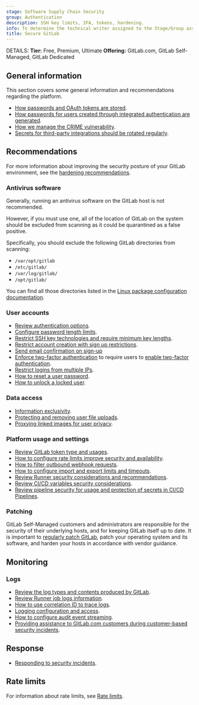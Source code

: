 ```yaml
---
stage: Software Supply Chain Security
group: Authentication
description: SSH key limits, 2FA, tokens, hardening.
info: To determine the technical writer assigned to the Stage/Group associated with this page, see https://handbook.gitlab.com/handbook/product/ux/technical-writing/#assignments
title: Secure GitLab
---
```


DETAILS:
**Tier:** Free, Premium, Ultimate
**Offering:** GitLab.com, GitLab Self-Managed, GitLab Dedicated

## General information

This section covers some general information and recommendations regarding the platform.

- [How passwords and OAuth tokens are stored](password_storage.md).
- [How passwords for users created through integrated authentication are generated](passwords_for_integrated_authentication_methods.md).
- [How we manage the CRIME vulnerability](crime_vulnerability.md).
- [Secrets for third-party integrations should be rotated regularly](rotate_integrations_secrets.md).

## Recommendations

For more information about improving the security posture of your GitLab environment, see the [hardening recommendations](hardening.md).

### Antivirus software

Generally, running an antivirus software on the GitLab host is not recommended.

However, if you must use one, all of the location of GitLab on the system should be excluded from scanning as it could be quarantined as a false positive.

Specifically, you should exclude the following GitLab directories from scanning:

- `/var/opt/gitlab`
- `/etc/gitlab/`
- `/var/log/gitlab/`
- `/opt/gitlab/`

You can find all those directories listed in the [Linux package configuration documentation](https://docs.gitlab.com/omnibus/settings/configuration.html).

### User accounts

- [Review authentication options](../administration/auth/_index.md).
- [Configure password length limits](password_length_limits.md).
- [Restrict SSH key technologies and require minimum key lengths](ssh_keys_restrictions.md).
- [Restrict account creation with sign up restrictions](../administration/settings/sign_up_restrictions.md).
- [Send email confirmation on sign-up](user_email_confirmation.md)
- [Enforce two-factor authentication](two_factor_authentication.md) to require users to [enable two-factor authentication](../user/profile/account/two_factor_authentication.md).
- [Restrict logins from multiple IPs](../administration/reporting/ip_addr_restrictions.md).
- [How to reset a user password](reset_user_password.md).
- [How to unlock a locked user](unlock_user.md).

### Data access

- [Information exclusivity](information_exclusivity.md).
- [Protecting and removing user file uploads](user_file_uploads.md).
- [Proxying linked images for user privacy](asset_proxy.md).

### Platform usage and settings

- [Review GitLab token type and usages](tokens/_index.md).
- [How to configure rate limits improve security and availability](rate_limits.md).
- [How to filter outbound webhook requests](webhooks.md).
- [How to configure import and export limits and timeouts](../administration/settings/import_and_export_settings.md).
- [Review Runner security considerations and recommendations](https://docs.gitlab.com/runner/security/).
- [Review CI/CD variables security considerations](../ci/variables/_index.md#cicd-variable-security).
- [Review pipeline security for usage and protection of secrets in CI/CD Pipelines](../ci/pipelines/pipeline_security.md).

### Patching

GitLab Self-Managed customers and administrators are responsible for the security of their underlying hosts, and for keeping GitLab itself up to date. It is important to [regularly patch GitLab](../policy/maintenance.md), patch your operating system and its software, and harden your hosts in accordance with vendor guidance.

## Monitoring

### Logs

- [Review the log types and contents produced by GitLab](../administration/logs/_index.md).
- [Review Runner job logs information](../administration/cicd/job_logs.md).
- [How to use correlation ID to trace logs](../administration/logs/tracing_correlation_id.md).
- [Logging configuration and access](https://docs.gitlab.com/omnibus/settings/logs.html).
- [How to configure audit event streaming](../administration/audit_event_streaming/index.md).
- [Providing assistance to GitLab.com customers during customer-based security incidents](https://handbook.gitlab.com/handbook/security/customer-requests/#conditions-and-requirements).

## Response

- [Responding to security incidents](responding_to_security_incidents.md).

## Rate limits

For information about rate limits, see [Rate limits](rate_limits.md).
